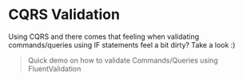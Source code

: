 
# CQRS Validation

Using CQRS and there comes that feeling when validating commands/queries using IF statements feel a bit dirty? Take a look :)

> Quick demo on how to validate Commands/Queries using FluentValidation
